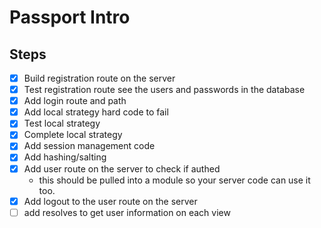 # Passport Intro

## Steps 

- [X] Build registration route on the server
- [X] Test registration route see the users and passwords in the database
- [X] Add login route and path
- [X] Add local strategy hard code to fail
- [X] Test local strategy 
- [X] Complete local strategy
- [X] Add session management code
- [X] Add hashing/salting
- [X] Add user route on the server to check if authed
	- this should be pulled into a module so your server code can use it too.
- [X] Add logout to the user route on the server
- [ ] add resolves to get user information on each view